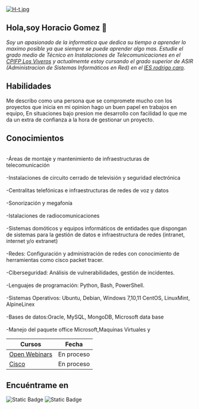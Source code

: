 [![H-t.jpg](https://i.postimg.cc/m2MdC77R/H-t.jpg)](https://postimg.cc/qzJXdhmZ)

## Hola,soy Horacio Gomez 👋
*Soy un apasionado de la informatica que dedica su tiempo a aprender lo maximo posible ya que siempre se puede aprender algo mas.
Estudie el grado medio de Técnico en Instalaciones de Telecomunicaciones en el [CPIFP Los Viveros](https://cpifplosviveros.es/) y actualmemte estoy cursando el grado superior de ASIR (Administracion de Sistemas Informáticos en Red) en el [IES rodrigo caro](https://blogsaverroes.juntadeandalucia.es/iesrodrigocaro/).*

## Habilidades
Me describo como una persona que se compromete mucho con los proyectos que inicia en mi opinion hago un buen papel en trabajos en equipo,
En situaciones bajo presion me desarrollo con facilidad lo que me da un extra de confianza a la hora de gestionar un proyecto.

## Conocimientos
<br>-Áreas de montaje y mantenimiento de infraestructuras de telecomunicación</br>
<br>-Instalaciones de circuito cerrado de televisión y seguridad electrónica</br>
<br>-Centralitas telefónicas e infraestructuras de redes de voz y datos</br>
<br>-Sonorización y megafonía </br>
<br>-Istalaciones de radiocomunicaciones</br>
<br>-Sistemas domóticos y equipos informáticos de entidades que dispongan de sistemas para la gestión de datos e infraestructura de redes (intranet, internet y/o extranet)</br>
<br>-Redes: Configuración y administración de redes con conocimiento de herramientas como cisco packet tracer.</br>
<br>-Ciberseguridad: Análisis de vulnerabilidades, gestión de incidentes.</br>
<br>-Lenguajes de programación: Python, Bash, PowerShell.</br>
<br>-Sistemas Operativos: Ubuntu, Debian, Windows 7,10,11 CentOS, LinuxMint, AlpineLinex</br>
<br>-Bases de datos:Oracle, MySQL, MongoDB, Microsoft data base</br>
<br>-Manejo del paquete office Microsoft,Maquinas Virtuales y </br>

| Cursos | Fecha | 
|--------------|--------------|
| [Open Webinars](https://openwebinars.net)  | En proceso |
| [Cisco](https://www.netacad.com/es/)  | En proceso |

## Encuéntrame en
![Static Badge](https://img.shields.io/badge/Gmail-D14836?style=for-the-badge&logo=gmail&logoColor=white)
![Static Badge](https://img.shields.io/badge/hgomezgarcia1@gmail.com-red?style=for-the-badge&color=%23d14836)

